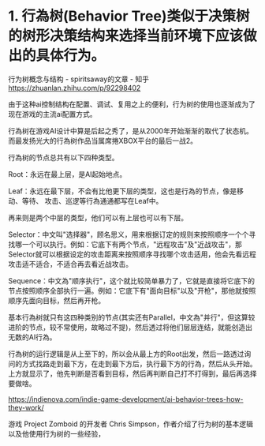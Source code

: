 # 1. 行為树(Behavior Tree)类似于决策树的树形决策结构来选择当前环境下应该做出的具体行为。
行为树概念与结构 - spiritsaway的文章 - 知乎
https://zhuanlan.zhihu.com/p/92298402

由于这种ai控制结构在配置、调试、复用之上的便利，行为树的使用也逐渐成为了现在游戏的主流ai配置方式。


行為树在游戏AI设计中算是后起之秀了，是从2000年开始渐渐的取代了状态机。而最发扬光大的行為树作品当属席捲XBOX平台的最后一战2。





行為树的节点总共有以下四种类型。

Root：永远在最上层，是AI起始地点。

Leaf：永远在最下层，不会有比他更下层的类型，这也是行為的节点，像是移动、等待、
攻击、巡逻等行為通通都写在Leaf中。

再来则是两个中层的类型，他们可以有上层也可以有下层。

Selector：中文叫"选择器"，顾名思义，用来根据订定的规则来按照顺序一个个寻找哪一个可以执行。例如：它底下有两个节点，"远程攻击"及"近战攻击"，那Selector就可以根据设定的攻击距离来按照顺序寻找哪个攻击适用，他会先看远程攻击适不适合，不适合再去看近战攻击。

Sequence：中文為"顺序执行"，这个就比较简单暴力了，它就是直接将它底下的节点按照顺序全部执行一遍。例如：它底下有"面向目标"以及"开枪"，那他就按照顺序先面向目标，然后再开枪。



基本行為树就只有这四种类别的节点(其实还有Parallel，中文為"并行"，但这算较进阶的节点，较不常使用，故略过不提)，然后透过将他们层层连结，就能创造出无数的AI行為。




行為树的运行逻辑是从上至下的，所以会从最上方的Root出发，然后一路透过询问的方式找路走到最下方，在走到最下方后，执行最下方的行為，然后从头开始。上方就显示了，他先判断是否看到目标，然后再判断自己打不打得到，最后再选择要做啥。











https://indienova.com/indie-game-development/ai-behavior-trees-how-they-work/

游戏 Project Zomboid 的开发者 Chris Simpson，作者介绍了行为树的基本逻辑以及他使用行为树的一些经验，